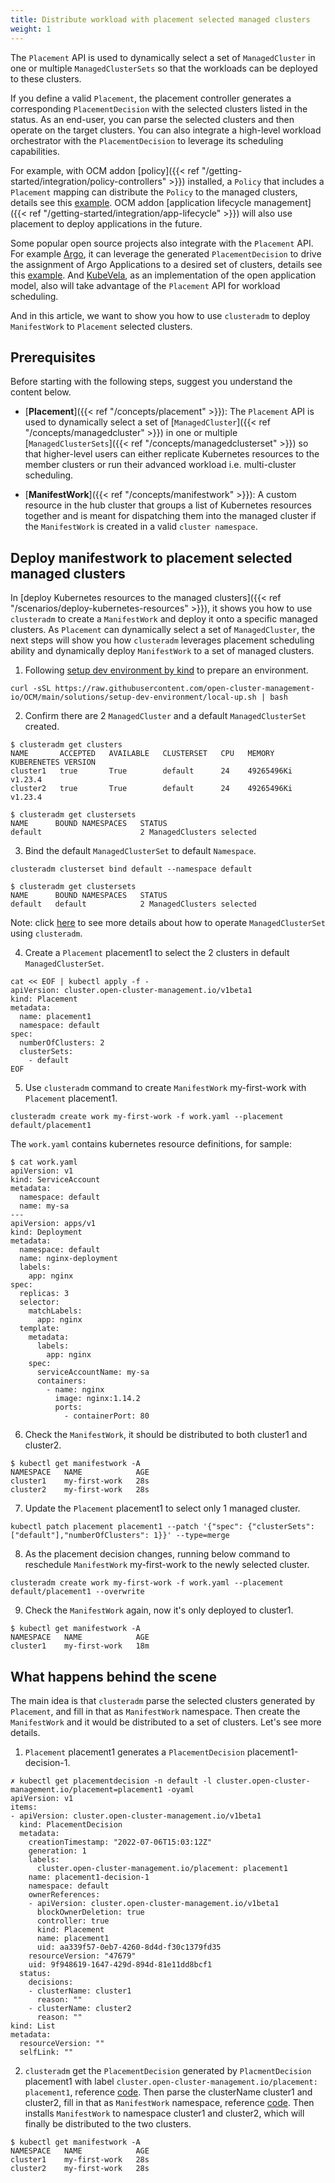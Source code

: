 ```yaml
---
title: Distribute workload with placement selected managed clusters
weight: 1
---
```


The `Placement` API is used to dynamically select a set of `ManagedCluster` in
one or multiple `ManagedClusterSets` so that the workloads can be deployed to
these clusters.

If you define a valid `Placement`, the placement controller generates a
corresponding `PlacementDecision` with the selected clusters listed in the
status. As an end-user, you can parse the selected clusters and then operate on
the target clusters. You can also integrate a high-level workload orchestrator
with the `PlacementDecision` to leverage its scheduling capabilities.

For example, with OCM addon [policy]({{< ref "/getting-started/integration/policy-controllers" >}})
installed, a `Policy` that includes a `Placement` mapping can distribute the
`Policy` to the managed clusters, details see this [example](https://open-cluster-management.io/getting-started/integration/policy-controllers/#placement-api).
OCM addon [application lifecycle management]({{< ref "/getting-started/integration/app-lifecycle" >}})
will also use placement to deploy applications in the future.

Some popular open source projects also integrate with the `Placement` API. For
example [Argo](https://github.com/argoproj/argo-cd), it can leverage the
generated `PlacementDecision` to drive the assignment of Argo Applications to a
desired set of clusters, details see this [example](https://github.com/argoproj/applicationset/tree/master/examples/clusterDecisionResource).
And [KubeVela](https://github.com/kubevela/kubevela), as an implementation of
the open application model, also will take advantage of the `Placement` API for
workload scheduling.

And in this article, we want to show you how to use `clusteradm` to deploy
`ManifestWork` to `Placement` selected clusters.

## Prerequisites

Before starting with the following steps, suggest you understand the content below.

- [__Placement__]({{< ref "/concepts/placement" >}}):
The `Placement` API is used to dynamically select a set of [`ManagedCluster`]({{< ref "/concepts/managedcluster" >}})
in one or multiple [`ManagedClusterSets`]({{< ref "/concepts/managedclusterset" >}})
so that higher-level users can either replicate Kubernetes resources to the
member clusters or run their advanced workload i.e. multi-cluster scheduling.

- [__ManifestWork__]({{< ref "/concepts/manifestwork" >}}):
A custom resource in the hub cluster that groups a list of Kubernetes resources
together and is meant for dispatching them into the managed cluster if the
`ManifestWork` is created in a valid `cluster namespace`.

## Deploy manifestwork to placement selected managed clusters

In [deploy Kubernetes resources to the managed clusters]({{< ref "/scenarios/deploy-kubernetes-resources" >}}),
it shows you how to use `clusteradm` to create a `ManifestWork` and deploy it
onto a specific managed clusters. As `Placement` can dynamically select a set of
`ManagedCluster`, the next steps will show you how `clusteradm` leverages
placement scheduling ability and dynamically deploy `ManifestWork` to a set of
managed clusters.

1) Following [setup dev environment by kind](https://github.com/open-cluster-management-io/OCM/tree/main/solutions/setup-dev-environment)
to prepare an environment.

```shell
curl -sSL https://raw.githubusercontent.com/open-cluster-management-io/OCM/main/solutions/setup-dev-environment/local-up.sh | bash
```

2) Confirm there are 2 `ManagedCluster` and a default `ManagedClusterSet` created.

```shell
$ clusteradm get clusters
NAME       ACCEPTED   AVAILABLE   CLUSTERSET   CPU   MEMORY       KUBERENETES VERSION
cluster1   true       True        default      24    49265496Ki   v1.23.4
cluster2   true       True        default      24    49265496Ki   v1.23.4

$ clusteradm get clustersets
NAME      BOUND NAMESPACES   STATUS
default                      2 ManagedClusters selected
```

3) Bind the default `ManagedClusterSet` to default `Namespace`.

```shell
clusteradm clusterset bind default --namespace default
```

```shell
$ clusteradm get clustersets
NAME      BOUND NAMESPACES   STATUS
default   default            2 ManagedClusters selected
```

Note: click [here](https://open-cluster-management.io/concepts/managedclusterset/#operates-managedclusterset-using-clusteradm)
to see more details about how to operate `ManagedClusterSet` using `clusteradm`.

4) Create a `Placement` placement1 to select the 2 clusters in default `ManagedClusterSet`.

```shell
cat << EOF | kubectl apply -f -
apiVersion: cluster.open-cluster-management.io/v1beta1
kind: Placement
metadata:
  name: placement1
  namespace: default
spec:
  numberOfClusters: 2
  clusterSets:
    - default
EOF
```

5) Use `clusteradm` command to create `ManifestWork` my-first-work with
`Placement` placement1.

```shell
clusteradm create work my-first-work -f work.yaml --placement default/placement1
```

The `work.yaml` contains kubernetes resource definitions, for sample:

```shell
$ cat work.yaml
apiVersion: v1
kind: ServiceAccount
metadata:
  namespace: default
  name: my-sa
---
apiVersion: apps/v1
kind: Deployment
metadata:
  namespace: default
  name: nginx-deployment
  labels:
    app: nginx
spec:
  replicas: 3
  selector:
    matchLabels:
      app: nginx
  template:
    metadata:
      labels:
        app: nginx
    spec:
      serviceAccountName: my-sa
      containers:
        - name: nginx
          image: nginx:1.14.2
          ports:
            - containerPort: 80
```

6) Check the `ManifestWork`, it should be distributed to both cluster1 and cluster2.

```shell
$ kubectl get manifestwork -A
NAMESPACE   NAME            AGE
cluster1    my-first-work   28s
cluster2    my-first-work   28s
```

7) Update the `Placement` placement1 to select only 1 managed cluster.

```shell
kubectl patch placement placement1 --patch '{"spec": {"clusterSets": ["default"],"numberOfClusters": 1}}' --type=merge
```

8) As the placement decision changes, running below command to reschedule
`ManifestWork` my-first-work to the newly selected cluster.

```shell
clusteradm create work my-first-work -f work.yaml --placement default/placement1 --overwrite
```

9) Check the `ManifestWork` again, now it's only deployed to cluster1.

```shell
$ kubectl get manifestwork -A
NAMESPACE   NAME            AGE
cluster1    my-first-work   18m
```

## What happens behind the scene

The main idea is that `clusteradm` parse the selected clusters generated by
`Placement`, and fill in that as `ManifestWork` namespace. Then create the
`ManifestWork` and it would be distributed to a set of clusters. Let's see more
details.

1) `Placement` placement1 generates a `PlacementDecision` placement1-decision-1.

```shell
✗ kubectl get placementdecision -n default -l cluster.open-cluster-management.io/placement=placement1 -oyaml
apiVersion: v1
items:
- apiVersion: cluster.open-cluster-management.io/v1beta1
  kind: PlacementDecision
  metadata:
    creationTimestamp: "2022-07-06T15:03:12Z"
    generation: 1
    labels:
      cluster.open-cluster-management.io/placement: placement1
    name: placement1-decision-1
    namespace: default
    ownerReferences:
    - apiVersion: cluster.open-cluster-management.io/v1beta1
      blockOwnerDeletion: true
      controller: true
      kind: Placement
      name: placement1
      uid: aa339f57-0eb7-4260-8d4d-f30c1379fd35
    resourceVersion: "47679"
    uid: 9f948619-1647-429d-894d-81e11dd8bcf1
  status:
    decisions:
    - clusterName: cluster1
      reason: ""
    - clusterName: cluster2
      reason: ""
kind: List
metadata:
  resourceVersion: ""
  selfLink: ""
```

2) `clusteradm` get the `PlacementDecision` generated by `PlacmentDecision`
placement1 with label `cluster.open-cluster-management.io/placement: placement1`,
reference [code](https://github.com/open-cluster-management-io/clusteradm/pull/247/files#diff-0f96f91e259a6a6ce0f2231444a4991174b43bc206d34897be3be897279124eaR157).
Then parse the clusterName cluster1 and cluster2, fill in that as `ManifestWork`
namespace, reference [code](https://github.com/open-cluster-management-io/clusteradm/pull/247/files#diff-0f96f91e259a6a6ce0f2231444a4991174b43bc206d34897be3be897279124eaR183).
Then installs `ManifestWork` to namespace cluster1 and cluster2,
which will finally be distributed to the two clusters.

```shell
$ kubectl get manifestwork -A
NAMESPACE   NAME            AGE
cluster1    my-first-work   28s
cluster2    my-first-work   28s
```
